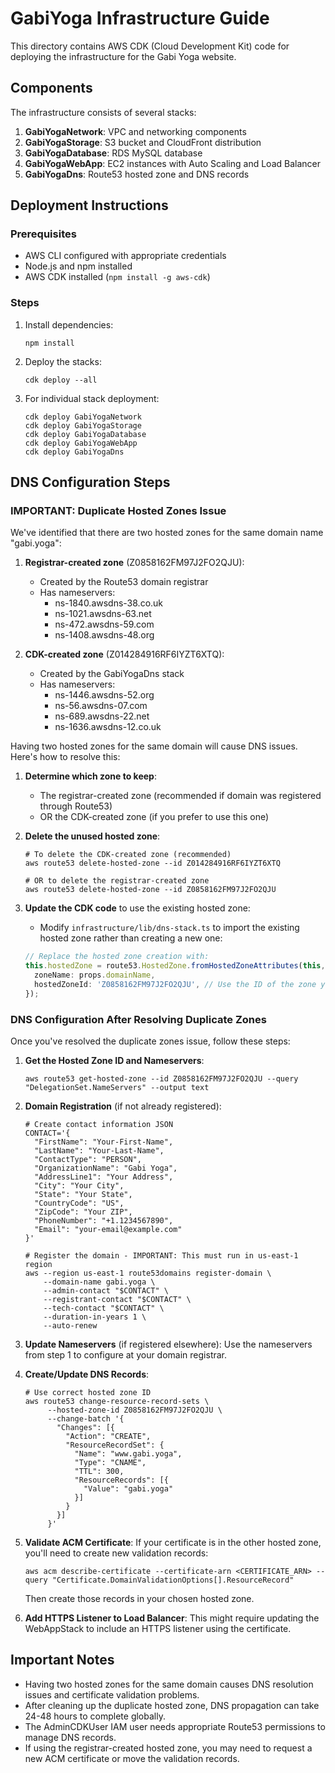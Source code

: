 # GabiYoga Infrastructure Guide

This directory contains AWS CDK (Cloud Development Kit) code for deploying the infrastructure for the Gabi Yoga website.

## Components

The infrastructure consists of several stacks:

1. **GabiYogaNetwork**: VPC and networking components
2. **GabiYogaStorage**: S3 bucket and CloudFront distribution
3. **GabiYogaDatabase**: RDS MySQL database
4. **GabiYogaWebApp**: EC2 instances with Auto Scaling and Load Balancer
5. **GabiYogaDns**: Route53 hosted zone and DNS records

## Deployment Instructions

### Prerequisites

- AWS CLI configured with appropriate credentials
- Node.js and npm installed
- AWS CDK installed (`npm install -g aws-cdk`)

### Steps

1. Install dependencies:
   ```
   npm install
   ```

2. Deploy the stacks:
   ```
   cdk deploy --all
   ```

3. For individual stack deployment:
   ```
   cdk deploy GabiYogaNetwork
   cdk deploy GabiYogaStorage
   cdk deploy GabiYogaDatabase
   cdk deploy GabiYogaWebApp
   cdk deploy GabiYogaDns
   ```

## DNS Configuration Steps

### IMPORTANT: Duplicate Hosted Zones Issue

We've identified that there are two hosted zones for the same domain name "gabi.yoga":

1. **Registrar-created zone** (Z0858162FM97J2FO2QJU):
   - Created by the Route53 domain registrar
   - Has nameservers:
     - ns-1840.awsdns-38.co.uk
     - ns-1021.awsdns-63.net
     - ns-472.awsdns-59.com
     - ns-1408.awsdns-48.org

2. **CDK-created zone** (Z014284916RF6IYZT6XTQ):
   - Created by the GabiYogaDns stack
   - Has nameservers:
     - ns-1446.awsdns-52.org
     - ns-56.awsdns-07.com
     - ns-689.awsdns-22.net
     - ns-1636.awsdns-12.co.uk

Having two hosted zones for the same domain will cause DNS issues. Here's how to resolve this:

1. **Determine which zone to keep**:
   - The registrar-created zone (recommended if domain was registered through Route53)
   - OR the CDK-created zone (if you prefer to use this one)

2. **Delete the unused hosted zone**:
   ```
   # To delete the CDK-created zone (recommended)
   aws route53 delete-hosted-zone --id Z014284916RF6IYZT6XTQ

   # OR to delete the registrar-created zone
   aws route53 delete-hosted-zone --id Z0858162FM97J2FO2QJU
   ```

3. **Update the CDK code** to use the existing hosted zone:
   - Modify `infrastructure/lib/dns-stack.ts` to import the existing hosted zone rather than creating a new one:
   ```typescript
   // Replace the hosted zone creation with:
   this.hostedZone = route53.HostedZone.fromHostedZoneAttributes(this, 'ImportedHostedZone', {
     zoneName: props.domainName,
     hostedZoneId: 'Z0858162FM97J2FO2QJU', // Use the ID of the zone you want to keep
   });
   ```

### DNS Configuration After Resolving Duplicate Zones

Once you've resolved the duplicate zones issue, follow these steps:

1. **Get the Hosted Zone ID and Nameservers**:
   ```
   aws route53 get-hosted-zone --id Z0858162FM97J2FO2QJU --query "DelegationSet.NameServers" --output text
   ```

2. **Domain Registration** (if not already registered):
   ```
   # Create contact information JSON
   CONTACT='{
     "FirstName": "Your-First-Name",
     "LastName": "Your-Last-Name",
     "ContactType": "PERSON",
     "OrganizationName": "Gabi Yoga",
     "AddressLine1": "Your Address",
     "City": "Your City",
     "State": "Your State",
     "CountryCode": "US",
     "ZipCode": "Your ZIP",
     "PhoneNumber": "+1.1234567890",
     "Email": "your-email@example.com"
   }'

   # Register the domain - IMPORTANT: This must run in us-east-1 region
   aws --region us-east-1 route53domains register-domain \
       --domain-name gabi.yoga \
       --admin-contact "$CONTACT" \
       --registrant-contact "$CONTACT" \
       --tech-contact "$CONTACT" \
       --duration-in-years 1 \
       --auto-renew
   ```

3. **Update Nameservers** (if registered elsewhere):
   Use the nameservers from step 1 to configure at your domain registrar.

4. **Create/Update DNS Records**:
   ```
   # Use correct hosted zone ID
   aws route53 change-resource-record-sets \
        --hosted-zone-id Z0858162FM97J2FO2QJU \
        --change-batch '{
          "Changes": [{
            "Action": "CREATE",
            "ResourceRecordSet": {
              "Name": "www.gabi.yoga",
              "Type": "CNAME",
              "TTL": 300,
              "ResourceRecords": [{
                "Value": "gabi.yoga"
              }]
            }
          }]
        }'
   ```

5. **Validate ACM Certificate**:
   If your certificate is in the other hosted zone, you'll need to create new validation records:
   ```
   aws acm describe-certificate --certificate-arn <CERTIFICATE_ARN> --query "Certificate.DomainValidationOptions[].ResourceRecord"
   ```

   Then create those records in your chosen hosted zone.

6. **Add HTTPS Listener to Load Balancer**:
   This might require updating the WebAppStack to include an HTTPS listener using the certificate.

## Important Notes

- Having two hosted zones for the same domain causes DNS resolution issues and certificate validation problems.
- After cleaning up the duplicate hosted zone, DNS propagation can take 24-48 hours to complete globally.
- The AdminCDKUser IAM user needs appropriate Route53 permissions to manage DNS records.
- If using the registrar-created hosted zone, you may need to request a new ACM certificate or move the validation records.

